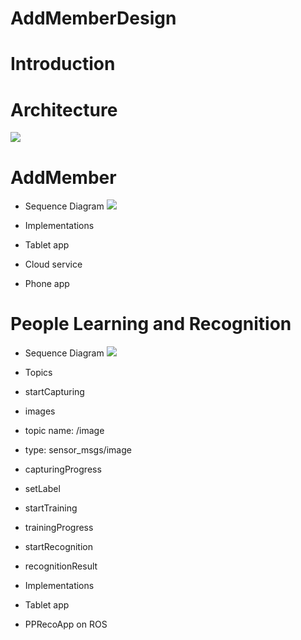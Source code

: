 # AddMemberDesign

# Introduction

# Architecture
![](https://docs.google.com/drawings/d/1hBYZEY3nbv3LDb4_GBEzU-ImwHIez7PBUzLJudvB6HE/pub?w=1125&h=731)

# AddMember
* Sequence Diagram
![](https://www.websequencediagrams.com/cgi-bin/cdraw?lz=VGl0bGUgYWRkTWVtYmVyIEZsb3cKClBhcnRpY2lwYW50IFJvYm90AAUNQ2xvdWQAFw1QaG9uZQoKACYFLT4AGwU6IHNpZ25JbiByZXEuCgAuBS0-AEcFAA8Lc3AuKHRva2VuKQpub3RlIGxlZnQgb2YAbQcgICAAgQ8LZXZlbnQKZW5kIG5vdABjCgBMB1tvcHQtaW5dIGdlbmVyYXRlQVBLUVJDb2RlCgBIEzoAVwVbUVIxXQBICgCBNwcAgUcFOgAWBwCBVAUACwlpbnN0YWxsIGFwcAALD2xhdW5jaAAUBQCBdxBhZGRGcmllbmQAggUFIChkaXNwTmFtZSwgcm9ib3RJZCkAghYIAIIxBwCBOghVc2VyAIIRBnJpZ2gAghMFAIJ0BiAgICB1c2VyTmFtZQCCIAUASwgAgi0FcGFzc3cAHwYAWgcAgioLAIJ6DwCBEAxzcC4gKABPCCwAQAcpAIJYEACCVgljY2VzcwCCWwcAgkYbMgCCRRwyXQCDAxlibG9ja2UAgS8MAIJ9DnNjYW4Adw0AghsPAIM_BwCCGhIAghgHAEcRAIUbGgBqCACFIhMALg9nZXQAhikFTGlzdAAvFAARD3NwLigAg38FTGlzdABDCgCEegd0cnlQaW5nAIZ4BwCBFw5lbmROb3RpZmljYXRpbwCGXgYARQYAhEQLAIZmB0dDTQCFaRl1bgCCVhIKCgo&s=modern-blue)



* Implementations
 * Tablet app
 * Cloud service
 * Phone app
 

# People Learning and Recognition
* Sequence Diagram
![](https://www.websequencediagrams.com/cgi-bin/cdraw?lz=VGl0bGUgcGVvcGxlTGVhcm5pbmcgYW5kAAwHUmVjb2duaXRpb24KCgpQYXJ0aWNpcGFudCBUYWJsZXQABg1QUFJlY29BcHAAHA1DT0IKCm5vdGUgbGVmdCBvZgAzCCAgICBwcmV2aWV3AAcFICggICAgKQABCykKZW5kIG5vdGUKCgBqBi0-AFwJOiBzdGFydENhcHR1cmluZwAOFWltYWdlcwABGQABGQAeFi4uLgoAgVwJLT4AgX0GOiBjAHsIUHJvZ3Jlc3MAASQAASQANBYuLi4AggUKAHwIc3RvcFNlbmRpbmdQaG90b3MAghwWZXRMYWJlbACCNRpUcmFpbmluZwCBVBR0ABUHAIFLHAABIwAjJQCBYAUAhCMTOgCEMgVyAIUNCiBldmVudCBjb21lcwCEDCMAhUUMAIM4XgCBGQtSZXN1bHRzCgoKCgoK&s=modern-blue)

* Topics 
 * startCapturing
 * images
  * topic name: /image
  * type: sensor_msgs/image
 * capturingProgress
 * setLabel
 * startTraining
 * trainingProgress
 * startRecognition
 * recognitionResult

* Implementations
 * Tablet app
 * PPRecoApp on ROS

